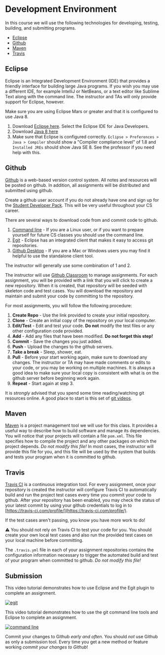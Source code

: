 Development Environment
=======================

In this course we will use the following technologies for developing, testing, building, and submitting programs.

- [Eclipse](#eclipse)
- [Github](#github)
- [Maven](#maven)
- [Travis](#travis)

## Eclipse
Eclipse is an Integrated Development Environment (IDE) that provides a friendly interface for building large Java programs. If you wish you may use a different IDE, for example IntelliJ or NetBeans, or a text editor like Sublime Text along with the command line. The instructor and TAs will only provide support for Eclipse, however.

Make sure you are using Eclipse Mars or greater and that it is configured to use Java 8.

1. Download [Eclipse here](https://eclipse.org/). Select the Eclipse IDE for Java Developers.
2. Download [Java 8 here](http://www.oracle.com/technetwork/java/javase/downloads/index.html)
3. Make sure that Eclipse is configured correctly. `Eclipse > Preferences > Java > Compiler` should show a "Compiler compliance level" of 1.8 and `Installed JREs` should show Java SE 8. See the professor if you need help with this.


## Github
[Github](https://github.com/) is a web-based version control system. All notes and resources will be posted on github. In addition, all assignments will be distributed and submitted using github. 

Create a github user account if you do not already have one and sign up for the [Student Developer Pack](https://education.github.com/pack). This will be very useful throughout your CS career.

There are several ways to download code from and commit code to github.

1. [Command line](https://git-scm.com/book/en/v2/Getting-Started-Installing-Git) - If you are a Linux user, or if you want to prepare yourself for future CS classes you should use the command line.
2. [Egit](http://www.eclipse.org/egit/) - Eclipse has an integrated client that makes it easy to access git repositories. 
3. [Github Desktop](https://desktop.github.com/) - If you are a Mac or Windows users you may find it helpful to use the standalone client tool. 

The instructor will generally use some combination of 1 and 2. 

The instructor will use [Github Classroom](https://classroom.github.com/) to manage assignments. For each assignment, you will be provided with a link that you will click to create a new repository. When it is created, that repository will be seeded with skeleton code and test cases. You will download the repository and maintain and submit your code by committing to the repository.

For most assignments, you will follow the following procedure:

1. **Create Repo** - Use the link provided to create your initial repository.
2. **Clone** - Create an initial copy of the repository on your local computer.
3. **Edit/Test** - Edit and test your code. **Do not** modify the test files or any other configuration code provided.
3. **Add** - Add any files that have been modified. **Do not forget this step!**
4. **Commit** - Save the changes you just added.
5. **Push** - Upload the changes to the github servers.
6. **Take a break** - Sleep, shower, eat.
7. **Pull** - Before your start working again, make sure to download any changes. The instructor or TA may have made comments or edits to your code, or you may be working on multiple machines. It is always a good idea to make sure your local copy is consistent with what is on the github server before beginning work again.
8. **Repeat** - Start again at step 3.

It is *strongly* advised that you spend some time reading/watching git resources online. A good place to start is this set of [git videos](https://git-scm.com/videos).

<!--## Loading Projects into Eclipse
1. Open Eclipse specifying the directory created by the Github tool (e.g., `/Users/srollins/cs601/srollins-labs`). Make sure to select the `<username>/labs` repository.
2. Right-click under the `Package Explorer` and select `New > Java Project`.
3. In the `Project name:` field, type `CS601Labs`. Make sure to specify this exactly as it will see that there is a directory with this name and automatically import its contents.
4. Click `Finish`.
5. Modify your build path to include JUnit by right-clicking on the project folder, selecting `Build Path > Add Libraries`, then selecting `JUnit`. 
6. You're done!

## Pulling Down New Projects
The instructor may add new projects to your repositories as new work is assigned. In the Github tool, simply `Sync` to pull down the latest updates from github. Then, follow the steps listed in the [Loading Projects into Eclipse](#loading-projects-into-eclipse) section to load the projects into Eclipse and begin work.
-->

## Maven

[Maven](https://maven.apache.org/) is a project management tool we will use for this class. It provides a useful way to describe how to build software and manage its dependencies. You will notice that your projects will contain a file `pom.xml`. This file specifies how to compile the project and any other packages on which the project depends. *Do not modify this file!* In most cases, the instructor will provide this file for you, and this file will be used by the system that builds and tests your program when it is committed to github. 

## Travis

[Travis CI](https://travis-ci.com/) is a continuous integration tool. For every assignment, once your repository is created the instructor will configure Travis CI to automatically build and run the project test cases every time you commit your code to github. After your repository has been enabled, you may check the status of your latest commit by using your github credentials to log in to [https://travis-ci.com/profile/](https://travis-ci.com/profile/).

If the test cases aren't passing, you know you have more work to do! 

:warning: You should not rely on Travis CI to test your code for you. You should create your own local test cases and also run the provided test cases on your local machine before committing.

The `.travis.yml` file in each of your assignment repositories contains the configuration information necessary to trigger the automated build and test of your program when committed to github. *Do not modify this file!*


## Submission

This video tutorial demonstrates how to use Eclipse and the Egit plugin to complete an assignment.

[![egit](https://i.ytimg.com/vi/rHfp-wA_0k0/0.jpg)](http://www.youtube.com/watch?v=rHfp-wA_0k0&t=1025s)

This video tutorial demonstrates how to use the git command line tools and Eclipse to complete an assignment.

[![command line](https://i.ytimg.com/vi/IcDYKCGhgvw/0.jpg)](http://www.youtube.com/watch?v=IcDYKCGhgvw&t=1025s)

Commit your changes to Github *early and often*. You should *not* use Github as only a submission tool. Every time you get a new method or feature working *commit your changes to Github*! 
